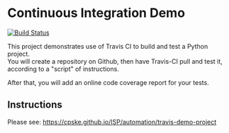 # Continuous Integration Demo

[![Build Status](https://travis-ci.com/metaras/demo-pyci.svg?branch=master)](https://travis-ci.com/metaras/demo-pyci)

This project demonstrates use of Travis CI to build and test a Python project.  
You will create a repository on Github, then have Travis-CI pull and test it,
according to a "script" of instructions.

After that, you will add an online code coverage report for your tests.

## Instructions

Please see: https://cpske.github.io/ISP/automation/travis-demo-project
